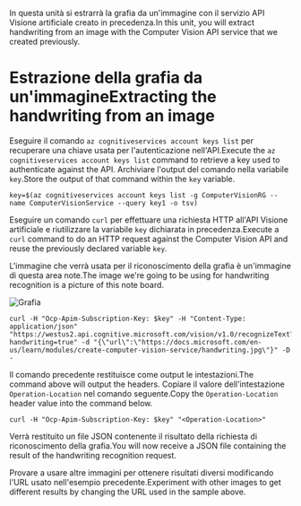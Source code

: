 <span data-ttu-id="aad63-101">In questa unità si estrarrà la grafia da un'immagine con il servizio API Visione artificiale creato in precedenza.</span><span class="sxs-lookup"><span data-stu-id="aad63-101">In this unit, you will extract handwriting from an image with the Computer Vision API service that we created previously.</span></span>

# <a name="extracting-the-handwriting-from-an-image"></a><span data-ttu-id="aad63-102">Estrazione della grafia da un'immagine</span><span class="sxs-lookup"><span data-stu-id="aad63-102">Extracting the handwriting from an image</span></span>

<span data-ttu-id="aad63-103">Eseguire il comando `az cognitiveservices account keys list` per recuperare una chiave usata per l'autenticazione nell'API.</span><span class="sxs-lookup"><span data-stu-id="aad63-103">Execute the `az cognitiveservices account keys list` command to retrieve a key used to authenticate against the API.</span></span> <span data-ttu-id="aad63-104">Archiviare l'output del comando nella variabile `key`.</span><span class="sxs-lookup"><span data-stu-id="aad63-104">Store the output of that command within the `key` variable.</span></span>

```azurecli
key=$(az cognitiveservices account keys list -g ComputerVisionRG --name ComputerVisionService --query key1 -o tsv)
```

<span data-ttu-id="aad63-105">Eseguire un comando `curl` per effettuare una richiesta HTTP all'API Visione artificiale e riutilizzare la variabile `key` dichiarata in precedenza.</span><span class="sxs-lookup"><span data-stu-id="aad63-105">Execute a `curl` command to do an HTTP request against the Computer Vision API and reuse the previously declared variable `key`.</span></span>

<span data-ttu-id="aad63-106">L'immagine che verrà usata per il riconoscimento della grafia è un'immagine di questa area note.</span><span class="sxs-lookup"><span data-stu-id="aad63-106">The image we're going to be using for handwriting recognition is a picture of this note board.</span></span>

![Grafia](../images/handwriting.jpg)

```azurecli
curl -H "Ocp-Apim-Subscription-Key: $key" -H "Content-Type: application/json" "https://westus2.api.cognitive.microsoft.com/vision/v1.0/recognizeText?handwriting=true" -d "{\"url\":\"https://docs.microsoft.com/en-us/learn/modules/create-computer-vision-service/handwriting.jpg\"}" -D -
```

<span data-ttu-id="aad63-108">Il comando precedente restituisce come output le intestazioni.</span><span class="sxs-lookup"><span data-stu-id="aad63-108">The command above will output the headers.</span></span> <span data-ttu-id="aad63-109">Copiare il valore dell'intestazione `Operation-Location` nel comando seguente.</span><span class="sxs-lookup"><span data-stu-id="aad63-109">Copy the `Operation-Location` header value into the command below.</span></span>

```azurecli
curl -H "Ocp-Apim-Subscription-Key: $key" "<Operation-Location>"
```

<span data-ttu-id="aad63-110">Verrà restituito un file JSON contenente il risultato della richiesta di riconoscimento della grafia.</span><span class="sxs-lookup"><span data-stu-id="aad63-110">You will now receive a JSON file containing the result of the handwriting recognition request.</span></span>

<span data-ttu-id="aad63-111">Provare a usare altre immagini per ottenere risultati diversi modificando l'URL usato nell'esempio precedente.</span><span class="sxs-lookup"><span data-stu-id="aad63-111">Experiment with other images to get different results by changing the URL used in the sample above.</span></span>